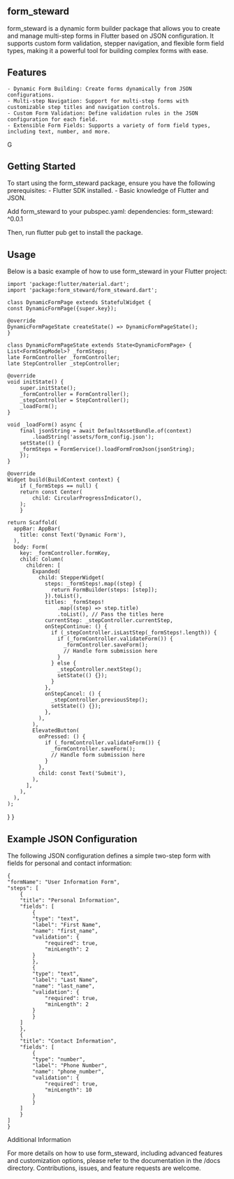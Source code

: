 ## form_steward
form_steward is a dynamic form builder package that allows you to create and manage multi-step forms in Flutter based on JSON configuration. It supports custom form validation, stepper navigation, and flexible form field types, making it a powerful tool for building complex forms with ease.

## Features
    - Dynamic Form Building: Create forms dynamically from JSON configurations.
    - Multi-step Navigation: Support for multi-step forms with customizable step titles and navigation controls.
    - Custom Form Validation: Define validation rules in the JSON configuration for each field.
    - Extensible Form Fields: Supports a variety of form field types, including text, number, and more.
G
## Getting Started
To start using the form_steward package, ensure you have the following prerequisites:
    - Flutter SDK installed.
    - Basic knowledge of Flutter and JSON.

Add form_steward to your pubspec.yaml:
 dependencies:
  form_steward: ^0.0.1
  
Then, run flutter pub get to install the package.

## Usage

Below is a basic example of how to use form_steward in your Flutter project:

    import 'package:flutter/material.dart';
    import 'package:form_steward/form_steward.dart';

    class DynamicFormPage extends StatefulWidget {
    const DynamicFormPage({super.key});

    @override
    DynamicFormPageState createState() => DynamicFormPageState();
    }

    class DynamicFormPageState extends State<DynamicFormPage> {
    List<FormStepModel>? _formSteps;
    late FormController _formController;
    late StepController _stepController;

    @override
    void initState() {
        super.initState();
        _formController = FormController();
        _stepController = StepController();
        _loadForm();
    }

    void _loadForm() async {
        final jsonString = await DefaultAssetBundle.of(context)
            .loadString('assets/form_config.json');
        setState(() {
        _formSteps = FormService().loadFormFromJson(jsonString);
        });
    }

    @override
    Widget build(BuildContext context) {
        if (_formSteps == null) {
        return const Center(
            child: CircularProgressIndicator(),
        );
        }

    return Scaffold(
      appBar: AppBar(
        title: const Text('Dynamic Form'),
      ),
      body: Form(
        key: _formController.formKey,
        child: Column(
          children: [
            Expanded(
              child: StepperWidget(
                steps: _formSteps!.map((step) {
                  return FormBuilder(steps: [step]);
                }).toList(),
                titles: _formSteps!
                    .map((step) => step.title)
                    .toList(), // Pass the titles here
                currentStep: _stepController.currentStep,
                onStepContinue: () {
                  if (_stepController.isLastStep(_formSteps!.length)) {
                    if (_formController.validateForm()) {
                      _formController.saveForm();
                      // Handle form submission here
                    }
                  } else {
                    _stepController.nextStep();
                    setState(() {});
                  }
                },
                onStepCancel: () {
                  _stepController.previousStep();
                  setState(() {});
                },
              ),
            ),
            ElevatedButton(
              onPressed: () {
                if (_formController.validateForm()) {
                  _formController.saveForm();
                  // Handle form submission here
                }
              },
              child: const Text('Submit'),
            ),
          ],
        ),
      ),
    );
  }
}


## Example JSON Configuration

The following JSON configuration defines a simple two-step form with fields for personal and contact information:

    {
    "formName": "User Information Form",
    "steps": [
        {
        "title": "Personal Information",
        "fields": [
            {
            "type": "text",
            "label": "First Name",
            "name": "first_name",
            "validation": {
                "required": true,
                "minLength": 2
            }
            },
            {
            "type": "text",
            "label": "Last Name",
            "name": "last_name",
            "validation": {
                "required": true,
                "minLength": 2
            }
            }
        ]
        },
        {
        "title": "Contact Information",
        "fields": [
            {
            "type": "number",
            "label": "Phone Number",
            "name": "phone_number",
            "validation": {
                "required": true,
                "minLength": 10
            }
            }
        ]
        }
    ]
    }

Additional Information

For more details on how to use form_steward, including advanced features and customization options, please refer to the documentation in the /docs directory. Contributions, issues, and feature requests are welcome.
